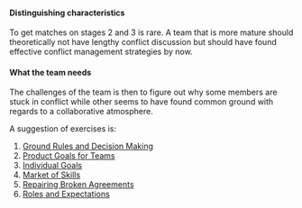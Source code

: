 #### Distinguishing characteristics
To get matches on stages 2 and 3 is rare. A team that is more mature should theoretically not have lengthy conflict discussion but should have found effective conflict management strategies by now.

#### What the team needs
The challenges of the team is then to figure out why some members are stuck in conflict while other seems to have found common ground with regards to a collaborative atmosphere.

A suggestion of exercises is:
1. [Ground Rules and Decision Making](https://proagileab.github.io/agile-team-development/guides/Ground-Rules-and-Decision-Making.html)
2. [Product Goals for Teams](https://proagileab.github.io/agile-team-development/guides/Product-Goals-for-Teams.html)
3. [Individual Goals](https://proagileab.github.io/agile-team-development/guides/Individual-Goals.html)
4. [Market of Skills](https://proagileab.github.io/agile-team-development/guides/Market-of-Skills.html)
5. [Repairing Broken Agreements](https://proagileab.github.io/agile-team-development/guides/Repairing-Broken-Agreements.html)
6. [Roles and Expectations](https://proagileab.github.io/agile-team-development/guides/Roles-and-Expectations.html)
